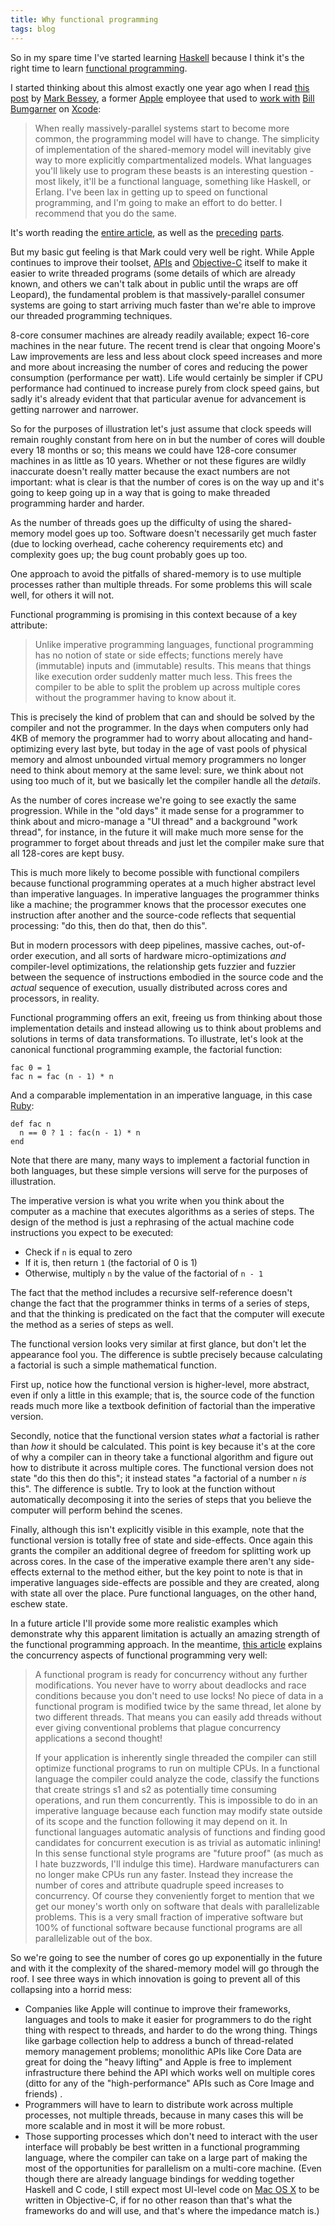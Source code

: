 ```yaml
---
title: Why functional programming
tags: blog
---
```


So in my spare time I've started learning [Haskell](http://www.wincent.com/knowledge-base/Haskell) because I think it's the right time to learn [functional programming](http://www.wincent.com/knowledge-base/functional%20programming).

I started thinking about this almost exactly one year ago when I read [this post](http://codemines.blogspot.com/2006/09/another-thread-on-threads.html) by [Mark Bessey](http://codemines.blogspot.com/), a former [Apple](http://www.wincent.com/knowledge-base/Apple) employee that used to [work with](http://www.friday.com/bbum/2006/09/03/into-the-codemines/) [Bill Bumgarner](http://www.friday.com/bbum) on [Xcode](http://www.wincent.com/knowledge-base/Xcode):

> When really massively-parallel systems start to become more common, the programming model will have to change. The simplicity of implementation of the shared-memory model will inevitably give way to more explicitly compartmentalized models. What languages you'll likely use to program these beasts is an interesting question - most likely, it'll be a functional language, something like Haskell, or Erlang. I've been lax in getting up to speed on functional programming, and I'm going to make an effort to do better. I recommend that you do the same.

It's worth reading the [entire article](http://codemines.blogspot.com/2006/09/another-thread-on-threads.html), as well as the [preceding](http://codemines.blogspot.com/2006/09/hell-is-multi-threaded-c-program.html) [parts](http://codemines.blogspot.com/2006/08/now-they-have-two-problems.html).

But my basic gut feeling is that Mark could very well be right. While Apple continues to improve their toolset, [APIs](http://www.wincent.com/knowledge-base/APIs) and [Objective-C](http://www.wincent.com/knowledge-base/Objective-C) itself to make it easier to write threaded programs (some details of which are already known, and others we can't talk about in public until the wraps are off Leopard), the fundamental problem is that massively-parallel consumer systems are going to start arriving much faster than we're able to improve our threaded programming techniques.

8-core consumer machines are already readily available; expect 16-core machines in the near future. The recent trend is clear that ongoing Moore's Law improvements are less and less about clock speed increases and more and more about increasing the number of cores and reducing the power consumption (performance per watt). Life would certainly be simpler if CPU performance had continued to increase purely from clock speed gains, but sadly it's already evident that that particular avenue for advancement is getting narrower and narrower.

So for the purposes of illustration let's just assume that clock speeds will remain roughly constant from here on in but the number of cores will double every 18 months or so; this means we could have 128-core consumer machines in as little as 10 years. Whether or not these figures are wildly inaccurate doesn't really matter because the exact numbers are not important: what is clear is that the number of cores is on the way up and it's going to keep going up in a way that is going to make threaded programming harder and harder.

As the number of threads goes up the difficulty of using the shared-memory model goes up too. Software doesn't necessarily get much faster (due to locking overhead, cache coherency requirements etc) and complexity goes up; the bug count probably goes up too.

One approach to avoid the pitfalls of shared-memory is to use multiple processes rather than multiple threads. For some problems this will scale well, for others it will not.

Functional programming is promising in this context because of a key attribute:

> Unlike imperative programming languages, functional programming has no notion of state or side effects; functions merely have (immutable) inputs and (immutable) results. This means that things like execution order suddenly matter much less. This frees the compiler to be able to split the problem up across multiple cores without the programmer having to know about it.

This is precisely the kind of problem that can and should be solved by the compiler and not the programmer. In the days when computers only had 4KB of memory the programmer had to worry about allocating and hand-optimizing every last byte, but today in the age of vast pools of physical memory and almost unbounded virtual memory programmers no longer need to think about memory at the same level: sure, we think about not using too much of it, but we basically let the compiler handle all the _details_.

As the number of cores increase we're going to see exactly the same progression. While in the "old days" it made sense for a programmer to think about and micro-manage a "UI thread" and a background "work thread", for instance, in the future it will make much more sense for the programmer to forget about threads and just let the compiler make sure that all 128-cores are kept busy.

This is much more likely to become possible with functional compilers because functional programming operates at a much higher abstract level than imperative languages. In imperative languages the programmer thinks like a machine; the programmer knows that the processor executes one instruction after another and the source-code reflects that sequential processing: "do this, then do that, then do this".

But in modern processors with deep pipelines, massive caches, out-of-order execution, and all sorts of hardware micro-optimizations _and_ compiler-level optimizations, the relationship gets fuzzier and fuzzier between the sequence of instructions embodied in the source code and the _actual_ sequence of execution, usually distributed across cores and processors, in reality.

Functional programming offers an exit, freeing us from thinking about those implementation details and instead allowing us to think about problems and solutions in terms of data transformations. To illustrate, let's look at the canonical functional programming example, the factorial function:

    fac 0 = 1
    fac n = fac (n - 1) * n

And a comparable implementation in an imperative language, in this case [Ruby](http://www.wincent.com/knowledge-base/Ruby):

    def fac n
      n == 0 ? 1 : fac(n - 1) * n
    end

Note that there are many, many ways to implement a factorial function in both languages, but these simple versions will serve for the purposes of illustration.

The imperative version is what you write when you think about the computer as a machine that executes algorithms as a series of steps. The design of the method is just a rephrasing of the actual machine code instructions you expect to be executed:

-   Check if `n` is equal to zero
-   If it is, then return `1` (the factorial of 0 is 1)
-   Otherwise, multiply `n` by the value of the factorial of `n - 1`

The fact that the method includes a recursive self-reference doesn't change the fact that the programmer thinks in terms of a series of steps, and that the thinking is predicated on the fact that the computer will execute the method as a series of steps as well.

The functional version looks very similar at first glance, but don't let the appearance fool you. The difference is subtle precisely because calculating a factorial is such a simple mathematical function.

First up, notice how the functional version is higher-level, more abstract, even if only a little in this example; that is, the source code of the function reads much more like a textbook definition of factorial than the imperative version.

Secondly, notice that the functional version states _what_ a factorial is rather than _how_ it should be calculated. This point is key because it's at the core of why a compiler can in theory take a functional algorithm and figure out how to distribute it across multiple cores. The functional version does not state "do this then do this"; it instead states "a factorial of a number `n` _is_ this". The difference is subtle. Try to look at the function without automatically decomposing it into the series of steps that you believe the computer will perform behind the scenes.

Finally, although this isn't explicitly visible in this example, note that the functional version is totally free of state and side-effects. Once again this grants the compiler an additional degree of freedom for splitting work up across cores. In the case of the imperative example there aren't any side-effects external to the method either, but the key point to note is that in imperative languages side-effects are possible and they are created, along with state all over the place. Pure functional languages, on the other hand, eschew state.

In a future article I'll provide some more realistic examples which demonstrate why this apparent limitation is actually an amazing strength of the functional programming approach. In the meantime, [this article](http://www.defmacro.org/ramblings/fp.html) explains the concurrency aspects of functional programming very well:

> A functional program is ready for concurrency without any further modifications. You never have to worry about deadlocks and race conditions because you don't need to use locks! No piece of data in a functional program is modified twice by the same thread, let alone by two different threads. That means you can easily add threads without ever giving conventional problems that plague concurrency applications a second thought!
>
> If your application is inherently single threaded the compiler can still optimize functional programs to run on multiple CPUs. In a functional language the compiler could analyze the code, classify the functions that create strings s1 and s2 as potentially time consuming operations, and run them concurrently. This is impossible to do in an imperative language because each function may modify state outside of its scope and the function following it may depend on it. In functional languages automatic analysis of functions and finding good candidates for concurrent execution is as trivial as automatic inlining! In this sense functional style programs are "future proof" (as much as I hate buzzwords, I'll indulge this time). Hardware manufacturers can no longer make CPUs run any faster. Instead they increase the number of cores and attribute quadruple speed increases to concurrency. Of course they conveniently forget to mention that we get our money's worth only on software that deals with parallelizable problems. This is a very small fraction of imperative software but 100% of functional software because functional programs are all parallelizable out of the box.

So we're going to see the number of cores go up exponentially in the future and with it the complexity of the shared-memory model will go through the roof. I see three ways in which innovation is going to prevent all of this collapsing into a horrid mess:

-   Companies like Apple will continue to improve their frameworks, languages and tools to make it easier for programmers to do the right thing with respect to threads, and harder to do the wrong thing. Things like garbage collection help to address a bunch of thread-related memory management problems; monolithic APIs like Core Data are great for doing the "heavy lifting" and Apple is free to implement infrastructure there behind the API which works well on multiple cores (ditto for any of the "high-performance" APIs such as Core Image and friends) .
-   Programmers will have to learn to distribute work across multiple processes, not multiple threads, because in many cases this will be more scalable and in most it will be more robust.
-   Those supporting processes which don't need to interact with the user interface will probably be best written in a functional programming language, where the compiler can take on a large part of making the most of the opportunities for parallelism on a multi-core machine. (Even though there are already language bindings for wedding together Haskell and C code, I still expect most UI-level code on [Mac OS X](http://www.wincent.com/knowledge-base/Mac%20OS%20X) to be written in Objective-C, if for no other reason than that's what the frameworks do and will use, and that's where the impedance match is.)
